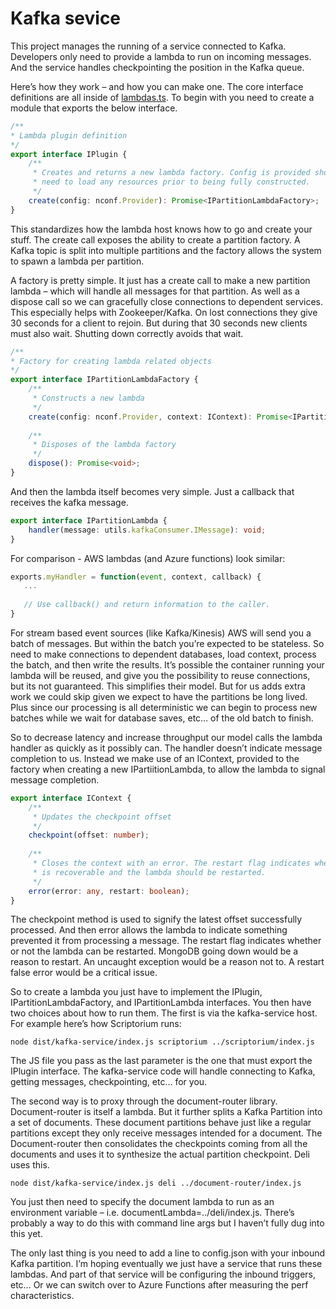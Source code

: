 # Kafka sevice

This project manages the running of a service connected to Kafka. Developers only need to provide a lambda to
run on incoming messages. And the service handles checkpointing the position in the Kafka queue.

Here’s how they work – and how you can make one. The core interface definitions are all inside of [lambdas.ts](./lambdas.ts). To begin with you need to create a module that exports the below interface.

```typescript
/**
* Lambda plugin definition
*/
export interface IPlugin {
    /**
     * Creates and returns a new lambda factory. Config is provided should the factory 
     * need to load any resources prior to being fully constructed.
     */
    create(config: nconf.Provider): Promise<IPartitionLambdaFactory>;
}
```
 
This standardizes how the lambda host knows how to go and create your stuff. The create call exposes the ability to create a partition factory. A Kafka topic is split into multiple partitions and the factory allows the system to spawn a lambda per partition.
 
A factory is pretty simple. It just has a create call to make a new partition lambda – which will handle all messages for that partition. As well as a dispose call so we can gracefully close connections to dependent services. This especially helps with Zookeeper/Kafka. On lost connections they give 30 seconds for a client to rejoin. But during that 30 seconds new clients must also wait. Shutting down correctly avoids that wait.

```typescript
/**
* Factory for creating lambda related objects
*/
export interface IPartitionLambdaFactory {
    /**
     * Constructs a new lambda
     */
    create(config: nconf.Provider, context: IContext): Promise<IPartitionLambda>;
 
    /**
     * Disposes of the lambda factory
     */
    dispose(): Promise<void>;
}
```

And then the lambda itself becomes very simple. Just a callback that receives the kafka message.

```typescript
export interface IPartitionLambda {
    handler(message: utils.kafkaConsumer.IMessage): void;
}
```
 
For comparison - AWS lambdas (and Azure functions) look similar:

```javascript
exports.myHandler = function(event, context, callback) {
   ...
  
   // Use callback() and return information to the caller. 
}
```
 
For stream based event sources (like Kafka/Kinesis) AWS will send you a batch of messages. But within the batch you’re expected to be stateless. So need to make connections to dependent databases, load context, process the batch, and then write the results. It’s possible the container running your lambda will be reused, and give you the possibility to reuse connections, but its not guaranteed. This simplifies their model. But for us adds extra work we could skip given we expect to have the partitions be long lived. Plus since our processing is all deterministic we can begin to process new batches while we wait for database saves, etc… of the old batch to finish.
 
So to decrease latency and increase throughput our model calls the lambda handler as quickly as it possibly can. The handler doesn’t indicate message completion to us. Instead we make use of an IContext, provided to the factory when creating a new IPartiitionLambda, to allow the lambda to signal message completion.

```typescript
export interface IContext {
    /**
     * Updates the checkpoint offset
     */
    checkpoint(offset: number);
 
    /**
     * Closes the context with an error. The restart flag indicates whether the error
     * is recoverable and the lambda should be restarted.
     */
    error(error: any, restart: boolean);
}
```
 
The checkpoint method is used to signify the latest offset successfully processed. And then error allows the lambda to indicate something prevented it from processing a message. The restart flag indicates whether or not the lambda can be restarted. MongoDB going down would be a reason to restart. An uncaught exception would be a reason not to. A restart false error would be a critical issue.
 
So to create a lambda you just have to implement the IPlugin, IPartitionLambdaFactory, and IPartitionLambda interfaces. You then have two choices about how to run them. The first is via the kafka-service host. For example here’s how Scriptorium runs:
 
`node dist/kafka-service/index.js scriptorium ../scriptorium/index.js`
 
The JS file you pass as the last parameter is the one that must export the IPlugin interface. The kafka-service code will handle connecting to Kafka, getting messages, checkpointing, etc… for you.
 
The second way is to proxy through the document-router library. Document-router is itself a lambda. But it further splits a Kafka Partition into a set of documents. These document partitions behave just like a regular partitions except they only receive messages intended for a document. The Document-router then consolidates the checkpoints coming from all the documents and uses it to synthesize the actual partition checkpoint. Deli uses this.
 
`node dist/kafka-service/index.js deli ../document-router/index.js`
 
You just then need to specify the document lambda to run as an environment variable – i.e. documentLambda=../deli/index.js. There’s probably a way to do this with command line args but I haven’t fully dug into this yet.
 
The only last thing is you need to add a line to config.json with your inbound Kafka partition. I’m hoping eventually we just have a service that runs these lambdas. And part of that service will be configuring the inbound triggers, etc… Or we can switch over to Azure Functions after measuring the perf characteristics.
